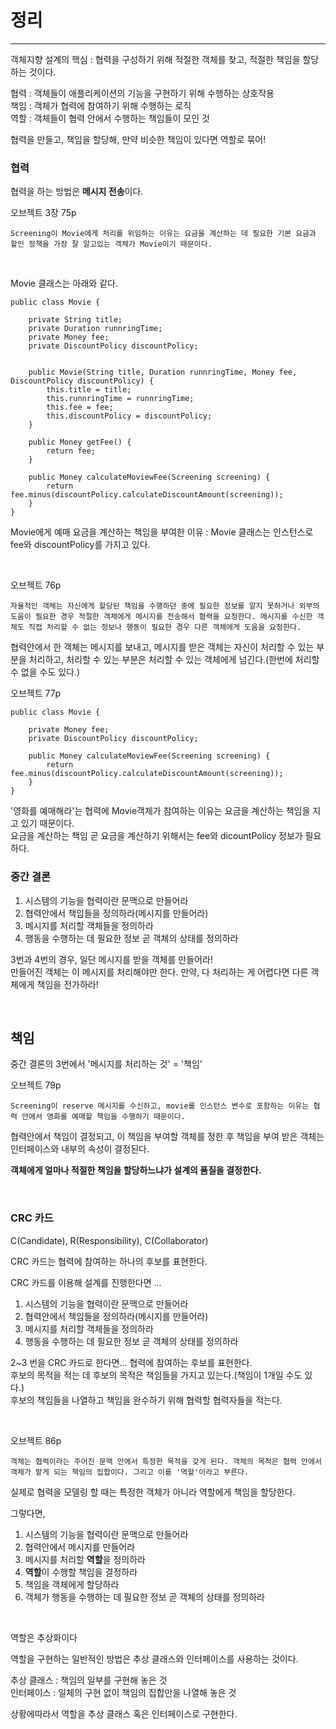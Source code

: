 # 정리

---

객체지향 설계의 핵심 : 협력을 구성하기 위해 적절한 객체를 찾고, 적절한 책임을 할당하는 것이다.   

협력 : 객체들이 애플리케이션의 기능을 구현하기 위해 수행하는 상호작용   
책임 : 객체가 협력에 참여하기 위해 수행하는 로직   
역할 : 객체들이 협력 안에서 수행하는 책임들이 모인 것  

협력을 만들고, 책임을 할당해, 만약 비슷한 책임이 있다면 역할로 묶어! 

### 협력


협력을 하는 방법은 <b>메시지 전송</b>이다.  

오브젝트 3장 75p 
    
    Screening이 Movie에게 처리를 위임하는 이유는 요금을 계산하는 데 필요한 기본 요금과 할인 정책을 가장 잘 알고있는 객체가 Movie이기 때문이다.

<br>

Movie 클래스는 아래와 같다.

    public class Movie {

        private String title;
        private Duration runnringTime;
        private Money fee;
        private DiscountPolicy discountPolicy;


        public Movie(String title, Duration runnringTime, Money fee, DiscountPolicy discountPolicy) {
            this.title = title;
            this.runnringTime = runnringTime;
            this.fee = fee;
            this.discountPolicy = discountPolicy;
        }

        public Money getFee() {
            return fee;
        }
    
        public Money calculateMoviewFee(Screening screening) {
            return fee.minus(discountPolicy.calculateDiscountAmount(screening));
        }
    }


Movie에게 예매 요금을 계산하는 책임을 부여한 이유 : Movie 클래스는 인스턴스로 fee와 discountPolicy를 가지고 있다.  

<br>

오브젝트 76p 

    자율적인 객체는 자신에게 할당된 책임을 수행하던 중에 필요한 정보를 알지 못하거나 외부의 도움이 필요한 경우 적절한 객체에게 메시지를 전송해서 협력을 요청한다. 메시지를 수신한 객체도 직접 처리할 수 없는 정보나 행동이 필요한 경우 다른 객체에게 도움을 요청한다.

    
협력안에서 한 객체는 메시지를 보내고, 메시지를 받은 객체는 자신이 처리할 수 있는 부분을 처리하고, 처리할 수 있는 부분은 처리할 수 있는 객체에게 넘긴다.(한번에 처리할 수 없을 수도 있다.)   


오브젝트 77p


    public class Movie {

        private Money fee;
        private DiscountPolicy discountPolicy;

        public Money calculateMoviewFee(Screening screening) {
            return fee.minus(discountPolicy.calculateDiscountAmount(screening));
        }
    }

'영화를 예매해라'는 협력에 Movie객체가 참여하는 이유는 요금을 계산하는 책임을 지고 있기 때문이다.  
요금을 계산하는 책임 곧 요금을 계산하기 위해서는 fee와 dicountPolicy 정보가 필요하다.  

### 중간 결론

1. 시스템의 기능을 협력이란 문맥으로 만들어라
2. 협력안에서 책임들을 정의하라(메시지를 만들어라)
3. 메시지를 처리할 객체들을 정의하라
4. 행동을 수행하는 데 필요한 정보 곧 객체의 상태를 정의하라

3번과 4번의 경우, 일단 메시지를 받을 객체를 만들어라!   
만들어진 객체는 이 메시지를 처리해야만 한다. 만약, 다 처리하는 게 어렵다면 다른 객체에게 책임을 전가하라!   

<br>

## 책임  

중간 결론의 3번에서 '메시지를 처리하는 것' = '책임'   

오브젝트 79p 

    Screening이 reserve 메시지를 수신하고, movie를 인스턴스 변수로 포함하는 이유는 협력 안에서 영화를 예매할 책임을 수행하기 때문이다.

협력안에서 책임이 결정되고, 이 책임을 부여할 객체를 정한 후 책임을 부여 받은 객체는 인터페이스와 내부의 속성이 결정된다.   

<b> 객체에게 얼마나 적절한 책임을 할당하느냐가 설계의 품질을 결정한다. </b>

<br>

### CRC 카드   

C(Candidate), R(Responsibility), C(Collaborator)   

CRC 카드는 협력에 참여하는 하나의 후보를 표현한다.   

CRC 카드를 이용해 설계를 진행한다면 ...  

1. 시스템의 기능을 협력이란 문맥으로 만들어라
2. 협력안에서 책임들을 정의하라(메시지를 만들어라)
3. 메시지를 처리할 객체들을 정의하라
4. 행동을 수행하는 데 필요한 정보 곧 객체의 상태를 정의하라


2~3 번을 CRC 카드로 한다면...
협력에 참여하는 후보를 표현한다.   
후보의 목적을 적는 데 후보의 목적은 책임들을 가지고 있는다.(책임이 1개일 수도 있다.)   
후보의 책임들을 나열하고 책임을 완수하기 위해 협력할 협력자들을 적는다.   

<br>

오브젝트 86p

    객체는 협력이라는 주어진 문맥 안에서 특정한 목적을 갖게 된다. 객체의 목적은 협력 안에서 객체가 맡게 되는 책임의 집합이다. 그리고 이를 '역할'이라고 부른다.   


실제로 협력을 모델링 할 때는 특정한 객체가 아니라 역할에게 책임을 할당한다.

그렇다면, 

1. 시스템의 기능을 협력이란 문맥으로 만들어라
2. 협력안에서 메시지를 만들어라
3. 메시지를 처리할 <b>역할</b>을 정의하라
4. <b>역할</b>이 수행할 책임을 결정하라
5. 책임을 객체에게 할당하라
6. 객체가 행동을 수행하는 데 필요한 정보 곧 객체의 상태를 정의하라

<br>

역할은 추상화이다  

역할을 구현하는 일반적인 방법은 추상 클래스와 인터페이스를 사용하는 것이다.  

추상 클래스 : 책임의 일부를 구현해 놓은 것   
인터페이스 : 일체의 구현 없이 책임의 집합만을 나열해 놓은 것   

상황에따라서 역할을 추상 클래스 혹은 인터페이스로 구현한다.

<br>









